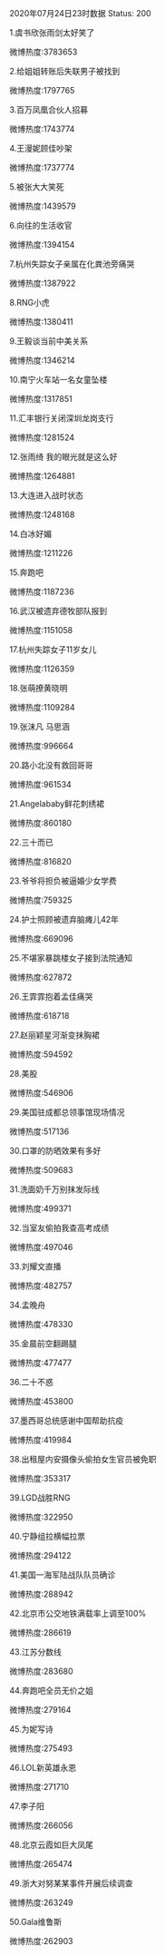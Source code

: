 2020年07月24日23时数据
Status: 200

1.虞书欣张雨剑太好笑了

微博热度:3783653

2.给姐姐转账后失联男子被找到

微博热度:1797765

3.百万凤凰合伙人招募

微博热度:1743774

4.王漫妮顾佳吵架

微博热度:1737774

5.被张大大笑死

微博热度:1439579

6.向往的生活收官

微博热度:1394154

7.杭州失踪女子亲属在化粪池旁痛哭

微博热度:1387922

8.RNG小虎

微博热度:1380411

9.王毅谈当前中美关系

微博热度:1346214

10.南宁火车站一名女童坠楼

微博热度:1317851

11.汇丰银行关闭深圳龙岗支行

微博热度:1281524

12.张雨绮 我的眼光就是这么好

微博热度:1264881

13.大连进入战时状态

微博热度:1248168

14.白冰好媚

微博热度:1211226

15.奔跑吧

微博热度:1187236

16.武汉被遗弃德牧部队报到

微博热度:1151058

17.杭州失踪女子11岁女儿

微博热度:1126359

18.张萌撩黄晓明

微博热度:1109284

19.张沫凡 马思涵

微博热度:996664

20.路小北没有救回哥哥

微博热度:961534

21.Angelababy鲜花刺绣裙

微博热度:860180

22.三十而已

微博热度:816820

23.爷爷将担负被逼婚少女学费

微博热度:759325

24.护士照顾被遗弃脑瘫儿42年

微博热度:669096

25.不堪家暴跳楼女子接到法院通知

微博热度:627872

26.王霏霏抱着孟佳痛哭

微博热度:618718

27.赵丽颖星河渐变抹胸裙

微博热度:594592

28.美股

微博热度:546906

29.美国驻成都总领事馆现场情况

微博热度:517136

30.口罩的防晒效果有多好

微博热度:509683

31.洗面奶千万别抹发际线

微博热度:499371

32.当室友偷拍我查高考成绩

微博热度:497046

33.刘耀文直播

微博热度:482757

34.孟晚舟

微博热度:478330

35.金晨前空翻踢腿

微博热度:477477

36.二十不惑

微博热度:453800

37.墨西哥总统感谢中国帮助抗疫

微博热度:419984

38.出租屋内安摄像头偷拍女生官员被免职

微博热度:353317

39.LGD战胜RNG

微博热度:322950

40.宁静组拉横幅拉票

微博热度:294122

41.美国一海军陆战队队员确诊

微博热度:288942

42.北京市公交地铁满载率上调至100%

微博热度:286619

43.江苏分数线

微博热度:283680

44.奔跑吧全员无价之姐

微博热度:279164

45.为妮写诗

微博热度:275493

46.LOL新英雄永恩

微博热度:271710

47.李子阳

微博热度:266056

48.北京云霞如巨大凤尾

微博热度:265474

49.浙大对努某某事件开展后续调查

微博热度:263249

50.Gala维鲁斯

微博热度:262903

